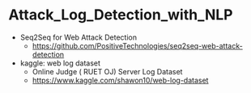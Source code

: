 # Attack_Log_Detection_with_NLP

- Seq2Seq for Web Attack Detection
  - https://github.com/PositiveTechnologies/seq2seq-web-attack-detection
- kaggle: web log dataset
  - Online Judge ( RUET OJ) Server Log Dataset
  - https://www.kaggle.com/shawon10/web-log-dataset

